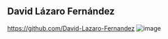 ## David Lázaro Fernández 
https://github.com/David-Lazaro-Fernandez
![image](https://user-images.githubusercontent.com/57787993/132057081-0d745813-2df3-4199-8641-335398813587.png)

